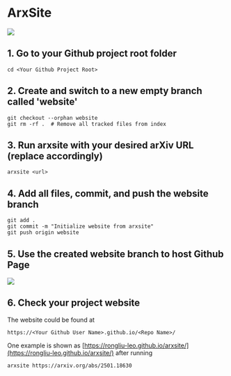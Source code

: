 # ArxSite
![](arxsite/teaser.png)
## 1. Go to your Github project root folder
```
cd <Your Github Project Root>
```
## 2. Create and switch to a new empty branch called 'website'
```
git checkout --orphan website
git rm -rf .  # Remove all tracked files from index
```
## 3. Run arxsite with your desired arXiv URL (replace <url> accordingly)
```
arxsite <url>
```
## 4. Add all files, commit, and push the website branch
```
git add .
git commit -m "Initialize website from arxsite"
git push origin website
```
## 5. Use the created website branch to host Github Page
![](instruction.png)
## 6. Check your project website
The website could be found at
```
https://<Your Github User Name>.github.io/<Repo Name>/
```
One example is shown as [https://rongliu-leo.github.io/arxsite/](https://rongliu-leo.github.io/arxsite/) after running
```
arxsite https://arxiv.org/abs/2501.18630
```
